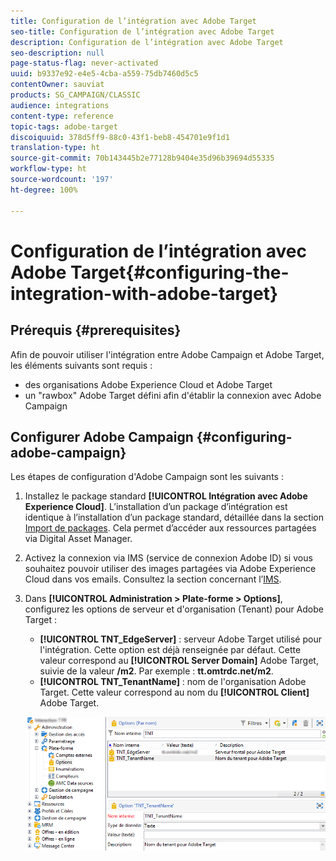 ```yaml
---
title: Configuration de l’intégration avec Adobe Target
seo-title: Configuration de l’intégration avec Adobe Target
description: Configuration de l’intégration avec Adobe Target
seo-description: null
page-status-flag: never-activated
uuid: b9337e92-e4e5-4cba-a559-75db7460d5c5
contentOwner: sauviat
products: SG_CAMPAIGN/CLASSIC
audience: integrations
content-type: reference
topic-tags: adobe-target
discoiquuid: 378d5ff9-88c0-43f1-beb8-454701e9f1d1
translation-type: ht
source-git-commit: 70b143445b2e77128b9404e35d96b39694d55335
workflow-type: ht
source-wordcount: '197'
ht-degree: 100%

---
```



# Configuration de l’intégration avec Adobe Target{#configuring-the-integration-with-adobe-target}

## Prérequis {#prerequisites}

Afin de pouvoir utiliser l&#39;intégration entre Adobe Campaign et Adobe Target, les éléments suivants sont requis :

* des organisations Adobe Experience Cloud et Adobe Target
* un &quot;rawbox&quot; Adobe Target défini afin d&#39;établir la connexion avec Adobe Campaign

## Configurer Adobe Campaign {#configuring-adobe-campaign}

Les étapes de configuration d&#39;Adobe Campaign sont les suivants :

1. Installez le package standard **[!UICONTROL Intégration avec Adobe Experience Cloud]**. L’installation d’un package d’intégration est identique à l’installation d’un package standard, détaillée dans la section [Import de packages](../../platform/using/working-with-data-packages.md#importing-packages). Cela permet d’accéder aux ressources partagées via Digital Asset Manager.
1. Activez la connexion via IMS (service de connexion Adobe ID) si vous souhaitez pouvoir utiliser des images partagées via Adobe Experience Cloud dans vos emails. Consultez la section concernant l’[IMS](../../integrations/using/about-adobe-id.md).
1. Dans **[!UICONTROL Administration > Plate-forme > Options]**, configurez les options de serveur et d&#39;organisation (Tenant) pour Adobe Target :

   * **[!UICONTROL TNT_EdgeServer]** : serveur Adobe Target utilisé pour l&#39;intégration. Cette option est déjà renseignée par défaut. Cette valeur correspond au **[!UICONTROL Server Domain]** Adobe Target, suivie de la valeur **/m2**. Par exemple : **tt.omtrdc.net/m2**.
   * **[!UICONTROL TNT_TenantName]** : nom de l&#39;organisation Adobe Target. Cette valeur correspond au nom du **[!UICONTROL Client]** Adobe Target.

   ![](assets/tar_options.png)

